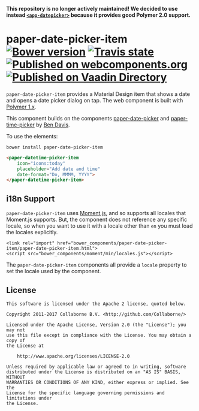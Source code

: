 **This repository is no longer actively maintained! We decided to use instead [`<app-datepicker>`](https://github.com/motss/app-datepicker) because it provides good Polymer 2.0 support.**

paper-date-picker-item [![Bower version](https://badge.fury.io/bo/paper-date-picker-item.svg)](http://badge.fury.io/bo/paper-date-picker-item) [![Travis state](https://travis-ci.org/Collaborne/paper-date-picker-item.svg?branch=master)](https://travis-ci.org/Collaborne/paper-date-picker-item) [![Published on webcomponents.org](https://img.shields.io/badge/webcomponents.org-published-blue.svg)](https://www.webcomponents.org/element/Collaborne/paper-date-picker-item)  
[![Published on Vaadin  Directory](https://img.shields.io/badge/Vaadin%20Directory-published-00b4f0.svg)](https://vaadin.com/directory/component/Collabornepaper-date-picker-item)
=========

`paper-date-picker-item` provides a Material Design item that shows a date and opens a date picker dialog on tap. The web component is built with [Polymer 1.x](https://www.polymer-project.org).

This component builds on the components [paper-date-picker](https://github.com/bendavis78/paper-date-picker) and [paper-time-picker](https://github.com/bendavis78/paper-time-picker)  by [Ben Davis](https://github.com/bendavis78).


To use the elements:

`bower install paper-date-picker-item`

<!--
```
<custom-element-demo>
  <template>
    <script src="../webcomponentsjs/webcomponents-lite.js"></script>
    <link rel="import" href="../iron-icons/iron-icons.html">
    <link rel="import" href="paper-datetime-picker-item.html">
    <custom-style>
      <style is="custom-style">
        body {
          min-height: 600px;
        }
      </style>
    <custom-style>
    <next-code-block></next-code-block>
  </template>
</custom-element-demo>
```
-->
```html
<paper-datetime-picker-item
    icon="icons:today"
    placeholder="Add date and time"
    date-format="Do, MMMM, YYYY">
</paper-datetime-picker-item>
```

## i18n Support

`paper-date-picker-item` uses [Moment.js](http://momentjs.com), and so supports all locales that Moment.js supports. But,
the component does not reference any specific locale, so when you want to use it with a locale other than `en` you must
load the locales explicitly.

~~~~
<link rel="import" href="bower_components/paper-date-picker-item/paper-date-picker-item.html">
<script src="bower_components/moment/min/locales.js"></script>
~~~~

The `paper-date-picker-item` components all provide a `locale` property to set the locale used by the component.

## License

    This software is licensed under the Apache 2 license, quoted below.

    Copyright 2011-2017 Collaborne B.V. <http://github.com/Collaborne/>

    Licensed under the Apache License, Version 2.0 (the "License"); you may not
    use this file except in compliance with the License. You may obtain a copy of
    the License at

        http://www.apache.org/licenses/LICENSE-2.0

    Unless required by applicable law or agreed to in writing, software
    distributed under the License is distributed on an "AS IS" BASIS, WITHOUT
    WARRANTIES OR CONDITIONS OF ANY KIND, either express or implied. See the
    License for the specific language governing permissions and limitations under
    the License.


